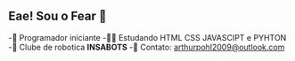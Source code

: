 ## Eae! Sou o **Fear** 👋

-🌱 Programador iniciante
-🧑‍🎓 Estudando HTML CSS JAVASCIPT e PYHTON
-🤖 Clube de robotica **INSABOTS** 
-💌 Contato: arthurpohl2009@outlook.com
